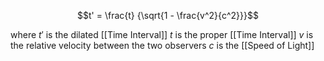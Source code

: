 
$$t' = \frac{t} {\sqrt{1 - \frac{v^2}{c^2}}}$$

where
$t'$ is the dilated [[Time Interval]]
$t$ is the proper [[Time Interval]]
$v$ is the relative velocity between the two observers
$c$ is the [[Speed of Light]]
